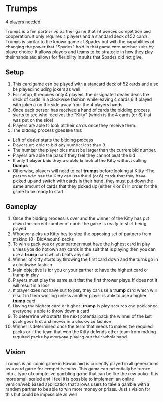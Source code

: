 # Trumps
4 players needed

Trumps is a fun partner vs partner game that influences competition and cooperation. It only requires 4 players and a standard deck of 52 cards. Trumps is similar to the known game of Spades but with the capabilities of changing the power that "Spades" hold in that game onto another suits by player choice. It allows players and teams to be strategic in how they play their hands and allows for flexibility in suits that Spades did not give.

## Setup

1. This card game can be played with a standard deck of 52 cards and also be played including jokers as well.
2. For setup, It requires only 4 players, the designated dealer deals the deck of cards in a clockwise fashion while leaving 4 cards(6 if played with jokers) on the side away from the 4 players hands.
3. Once each person has received a hand of cards the bidding process starts to see who receives the "Kitty" (which is the 4 cards (or 6) that was put on the side). 
4. Players are able to look at their cards once they receive them.
5. The bidding process goes like this:
- Left of dealer starts the bidding process
- Players are able to bid any number less than 8.
- The number the player bids must be larger than the current bid number.
- Players are able the pass if they feel they cannot beat the bid
- If only 1 player bids they are able to look at the Kitty without calling **trumps**
- Otherwise, players will need to call **trumps** before looking at Kitty
-The person who has the Kitty can use the 4 (or 6) cards that they have picked up and switch with cards in their hand, they must put down the same amount of cards that they picked up (either 4 or 6) in order for the game to be ready to start

## Gameplay

1. Once the bidding process is over and the winner of the Kitty has put down the correct number of cards the game is ready to start being played
2. Whoever picks up Kitty has to stop the opposing set of partners from making (8 - BidAmount) packs
3. To win a pack you or your partner must have the highest card in play unless you do not own any cards in the suit that is playing then you can use a **trump** card which beats any suit
4. Winner of Kitty starts by throwing the first card down and the turns go in a clockwise fashion
5. Main objective is for you or your partner to have the highest card or trump in play
6. Players must play the same suit that the first thrower plays. If does not it will result in a loss
7. If player does not have suit to play they can use a **trump** card which will result in them winning unless another player is able to use a higher **trump** card
8. Having the highest card or highest **trump** in play secures one pack once everyone is able to throw down a card
9. To determine who starts the next potential pack the winner of the last pack goes first and moves in a clockwise fashion
10. Winner is determined once the team that needs to makes the required packs or if the team that won the Kitty defends other team from making required packs by everyone playing out their whole hand. 

## Vision
Trumps is an iconic game in Hawaii and is currently played in all generations as a card game for competitveness. This game can potentially be turned into a type of comptetive gambling game that can be like the new poker. It is more small scaled and I feel it is possible to implement an online version/web based application that allows users to take a gamble with a random partner to be able to win more money or prizes. Just a vision for this but could be impossible as well 

